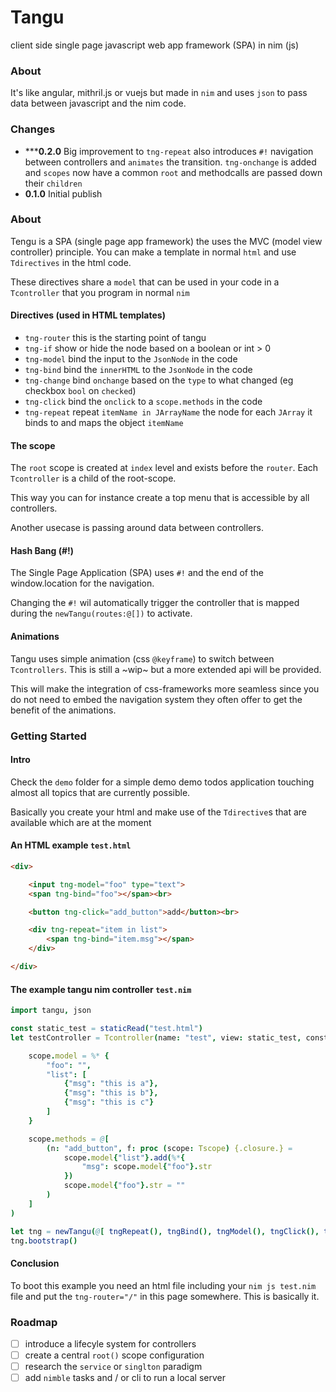 # Tangu

client side single page javascript web app framework (SPA) in nim (js)

### About

It's like angular, mithril.js or vuejs but made in `nim` and uses `json` to pass data between javascript and the nim code.

### Changes

  - *****0.2.0** Big improvement to `tng-repeat` also introduces `#!` navigation between controllers and `animates` the transition. `tng-onchange` is added and `scopes` now have a common `root` and methodcalls are passed down their `children`
  - **0.1.0** Initial publish

### About

Tengu is a SPA (single page app framework) the uses the MVC (model view controller) principle. You can make a template in normal `html` and use `Tdirectives` in the html code.

These directives share a `model` that can be used in your code in a `Tcontroller` that you program in normal `nim`

#### Directives (used in HTML templates)

  - `tng-router` this is the starting point of tangu 
  - `tng-if` show or hide the node based on a boolean or int > 0
  - `tng-model` bind the input to the `JsonNode` in the code
  - `tng-bind` bind the `innerHTML` to the `JsonNode` in the code
  - `tng-change` bind `onchange` based on the `type` to what changed (eg checkbox `bool` on `checked`)
  - `tng-click` bind the `onclick` to a `scope.methods` in the code
  - `tng-repeat` repeat `itemName in JArrayName` the node for each `JArray` it binds to and maps the object `itemName`

#### The scope

The `root` scope is created at `index` level and exists before the `router`. Each `Tcontroller` is a child of the root-scope.

This way you can for instance create a top menu that is accessible by all controllers.

Another usecase is passing around data between controllers.

#### Hash Bang (#!)

The Single Page Application (SPA) uses `#!` and the end of the window.location for the navigation.

Changing the `#!` wil automatically trigger the controller that is mapped during the `newTangu(routes:@[])` to activate.

#### Animations

Tangu uses simple animation (css `@keyframe`) to switch between `Tcontrollers`. This is still a ~wip~ but a more extended api will be provided.

This will make the integration of css-frameworks more seamless since you do not need to embed the navigation system they often offer to get the benefit of the animations.

### Getting Started

#### Intro
Check the `demo` folder for a simple demo demo todos application touching almost all topics that are currently possible.

Basically you create your html and make use of the `Tdirective`s that are available which are at the moment

#### An HTML example `test.html`

```html
<div>

    <input tng-model="foo" type="text">
    <span tng-bind="foo"></span><br>

    <button tng-click="add_button">add</button><br>

    <div tng-repeat="item in list">
        <span tng-bind="item.msg"></span>
    </div>

</div>
```

#### The example tangu nim controller `test.nim`

```nim
import tangu, json

const static_test = staticRead("test.html")
let testController = Tcontroller(name: "test", view: static_test, construct: proc(scope: Tscope) =

    scope.model = %* {
        "foo": "",
        "list": [
            {"msg": "this is a"},
            {"msg": "this is b"},
            {"msg": "this is c"}
        ]
    }

    scope.methods = @[
        (n: "add_button", f: proc (scope: Tscope) {.closure.} =
            scope.model{"list"}.add(%*{
                "msg": scope.model{"foo"}.str
            })
            scope.model{"foo"}.str = ""
        )
    ]
)

let tng = newTangu(@[ tngRepeat(), tngBind(), tngModel(), tngClick(), tngRouter()], @[testController], @[(path: "/", controller: "test")])
tng.bootstrap()
```

#### Conclusion

To boot this example you need an html file including your `nim js test.nim` file and put the `tng-router="/"` in this page somewhere.
This is basically it.

### Roadmap

- [ ] introduce a lifecyle system for controllers
- [ ] create a central `root()` scope configuration
- [ ] research the `service` or `singlton` paradigm 
- [ ] add `nimble` tasks and / or cli to run a local server
